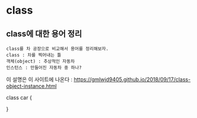 # class
## class에 대한 용어 정리
    class를 차 공장으로 비교해서 용어를 정리해보자.
    class : 차를 찍어내는 틀  
    객체(object) : 추상적인 자동차
    인스턴스 : 만들어진 자동차 중 하나?
이 설명은 이 사이트에 나온다 : https://gmlwjd9405.github.io/2018/09/17/class-object-instance.html

class car {
    
}